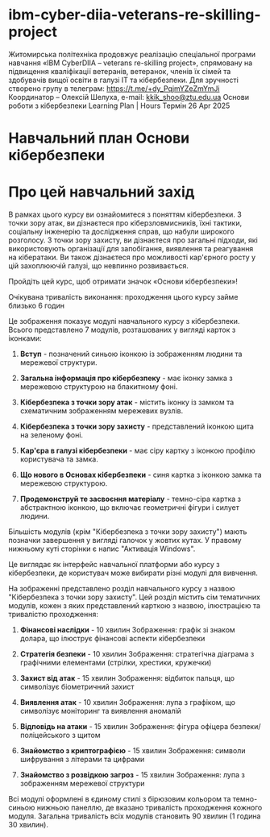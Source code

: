 # ibm-cyber-diia-veterans-re-skilling-project


Житомирська політехніка продовжує реалізацію спеціальної програми навчання «IBM CyberDIIA – veterans re-skilling project», спрямовану на підвищення кваліфікації ветеранів, ветеранок, членів їх сімей та здобувачів вищої освіти в галузі ІТ та кібербезпеки. Для зручності створено групу в телеграм: https://t.me/+dy_PqjmYZeZmYmJi Координатор – Олексій Шелуха, e-mail: kkik_shoo@ztu.edu.ua
Основи роботи з кібербезпеки
Learning Plan | Hours
Термін 26 Apr 2025


# Навчальний план Основи кібербезпеки

# Про цей навчальний захід
В рамках цього курсу ви ознайомитеся з поняттям кібербезпеки. З точки зору атак, ви дізнаєтеся про кіберзловмисників, їхні тактики, соціальну інженерію та дослідження справ, що набули широкого розголосу. З точки зору захисту, ви дізнаєтеся про загальні підходи, які використовують організації для запобігання, виявлення та реагування на кібератаки. Ви також дізнаєтеся про можливості кар'єрного росту у цій захоплюючій галузі, що невпинно розвивається.

Пройдіть цей курс, щоб отримати значок «Основи кібербезпеки»!

Очікувана тривалість виконання: проходження цього курсу займе близько 6 годин


Це зображення показує модулі навчального курсу з кібербезпеки. Всього представлено 7 модулів, розташованих у вигляді карток з іконками:

1. **Вступ** - позначений синьою іконкою із зображенням людини та мережевої структури.

2. **Загальна інформація про кібербезпеку** - має іконку замка з мережевою структурою на блакитному фоні.

3. **Кібербезпека з точки зору атак** - містить іконку із замком та схематичним зображенням мережевих вузлів.

4. **Кібербезпека з точки зору захисту** - представлений іконкою щита на зеленому фоні.

5. **Кар'єра в галузі кібербезпеки** - має сіру картку з іконкою профілю користувача та замка.

6. **Що нового в Основах кібербезпеки** - синя картка з іконкою замка та мережевою структурою.

7. **Продемонструй те засвоєння матеріалу** - темно-сіра картка з абстрактною іконкою, що включає геометричні фігури і силует людини.

Більшість модулів (крім "Кібербезпека з точки зору захисту") мають позначки завершення у вигляді галочок у жовтих кутах. У правому нижньому куті сторінки є напис "Активація Windows".

Це виглядає як інтерфейс навчальної платформи або курсу з кібербезпеки, де користувач може вибирати різні модулі для вивчення.

На зображенні представлено розділ навчального курсу з назвою "Кібербезпека з точки зору захисту". Цей розділ містить сім тематичних модулів, кожен з яких представлений карткою з назвою, ілюстрацією та тривалістю проходження:

1. **Фінансові наслідки** - 10 хвилин
   Зображення: графік зі знаком долара, що ілюструє фінансові аспекти кібербезпеки

2. **Стратегія безпеки** - 10 хвилин
   Зображення: стратегічна діаграма з графічними елементами (стрілки, хрестики, кружечки)

3. **Захист від атак** - 15 хвилин
   Зображення: відбиток пальця, що символізує біометричний захист

4. **Виявлення атак** - 10 хвилин
   Зображення: лупа з графіком, що символізує моніторинг та виявлення аномалій

5. **Відповідь на атаки** - 15 хвилин
   Зображення: фігура офіцера безпеки/поліцейського з щитом

6. **Знайомство з криптографією** - 15 хвилин
   Зображення: символи шифрування з літерами та цифрами

7. **Знайомство з розвідкою загроз** - 15 хвилин
   Зображення: лупа з зображенням мережевої структури

Всі модулі оформлені в єдиному стилі з бірюзовим кольором та темно-синьою нижньою панеллю, де вказано тривалість проходження кожного модуля. Загальна тривалість всіх модулів становить 90 хвилин (1 година 30 хвилин).

